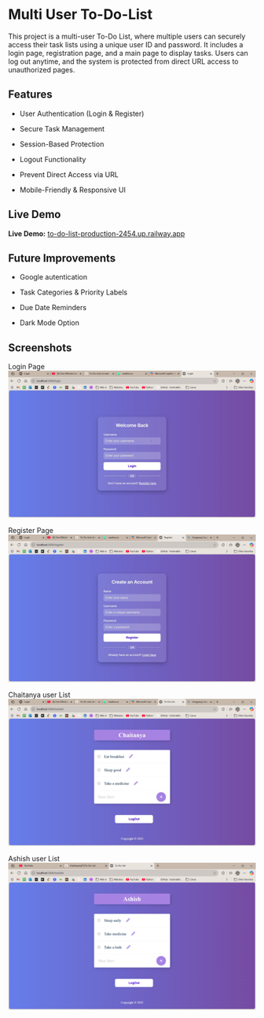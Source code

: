 
# Multi User To-Do-List

This project is a multi-user To-Do List, where multiple users can securely access their task lists using a unique user ID and password. It includes a login page, registration page, and a main page to display tasks. Users can log out anytime, and the system is protected from direct URL access to unauthorized pages.




## Features

- User Authentication (Login & Register)
- Secure Task Management

- Session-Based Protection

- Logout Functionality

- Prevent Direct Access via URL

- Mobile-Friendly & Responsive UI


## Live Demo

**Live Demo:** [to-do-list-production-2454.up.railway.app](https://to-do-list-production-2454.up.railway.app)


## Future Improvements

- Google autentication

- Task Categories & Priority Labels

- Due Date Reminders

- Dark Mode Option



## Screenshots
Login Page
![Login Page Screenshot](https://github.com/chaitanyaraj75/To-Do-List/blob/1a7a2f1b4a0ed3b082b856e56ad79bff5dd759d7/Screenshots/Login%20page.jpg)

Register Page
![Register Page Screenshot](https://github.com/chaitanyaraj75/To-Do-List/blob/1a7a2f1b4a0ed3b082b856e56ad79bff5dd759d7/Screenshots/Register%20Page.jpg)

Chaitanya user List
![Chaitanya user List Screenshot](https://github.com/chaitanyaraj75/To-Do-List/blob/1a7a2f1b4a0ed3b082b856e56ad79bff5dd759d7/Screenshots/user%20chaitanya.jpg)

Ashish user List
![Ashish user List Screenshot](https://github.com/chaitanyaraj75/To-Do-List/blob/4e8a8a286017c073820d1adbf4fe6eb2de3ece2c/Screenshots/user%20ashish.png)
